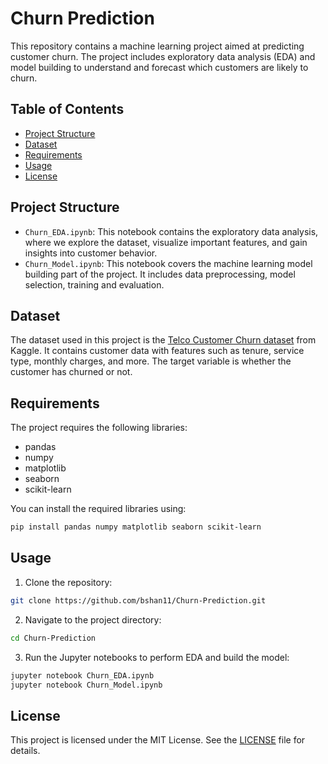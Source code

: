 # Churn Prediction

This repository contains a machine learning project aimed at predicting customer churn. The project includes exploratory data analysis (EDA) and model building to understand and forecast which customers are likely to churn.

## Table of Contents

- [Project Structure](#project-structure)
- [Dataset](#dataset)
- [Requirements](#requirements)
- [Usage](#usage)
- [License](#license)
  
## Project Structure

- `Churn_EDA.ipynb`: This notebook contains the exploratory data analysis, where we explore the dataset, visualize important features, and gain insights into customer behavior.
- `Churn_Model.ipynb`: This notebook covers the machine learning model building part of the project. It includes data preprocessing, model selection, training and evaluation.

## Dataset

The dataset used in this project is the [Telco Customer Churn dataset](https://www.kaggle.com/datasets/blastchar/telco-customer-churn/data) from Kaggle. It contains customer data with features such as tenure, service type, monthly charges, and more. The target variable is whether the customer has churned or not.

## Requirements

The project requires the following libraries:
- pandas
- numpy
- matplotlib
- seaborn
- scikit-learn

You can install the required libraries using:
```bash
pip install pandas numpy matplotlib seaborn scikit-learn
```

## Usage

1. Clone the repository:
```bash
git clone https://github.com/bshan11/Churn-Prediction.git
```

2. Navigate to the project directory:
```bash
cd Churn-Prediction
```

3. Run the Jupyter notebooks to perform EDA and build the model:
```bash
jupyter notebook Churn_EDA.ipynb
jupyter notebook Churn_Model.ipynb
```

## License

This project is licensed under the MIT License. See the [LICENSE](LICENSE) file for details.
